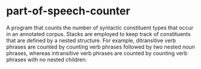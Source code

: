# part-of-speech-counter
A program that counts the number of syntactic constituent types that occur in an annotated corpus. 
Stacks are employed to keep track of constituents that are defined by a nested structure. For example, ditransitive verb phrases are counted by counting verb phrases followed by two nested noun phrases, whereas intransitive verb phrases are counted by counting verb phrases with no nested children. 
